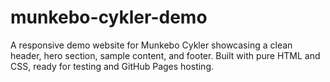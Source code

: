 # munkebo-cykler-demo
A responsive demo website for Munkebo Cykler showcasing a clean header, hero section, sample content, and footer. Built with pure HTML and CSS, ready for testing and GitHub Pages hosting.
